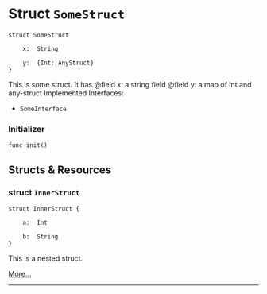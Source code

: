 # Struct `SomeStruct`

```cadence
struct SomeStruct

    x:  String

    y:  {Int: AnyStruct}
}
```
 This is some struct. It has
 @field x: a string field
 @field y: a map of int and any-struct
Implemented Interfaces:
 - `SomeInterface`


### Initializer

```cadence
func init()
```


## Structs & Resources

### struct `InnerStruct`

```cadence
struct InnerStruct {

    a:  Int

    b:  String
}
```
 This is a nested struct.

[More...](SomeStruct_InnerStruct.md)

---
